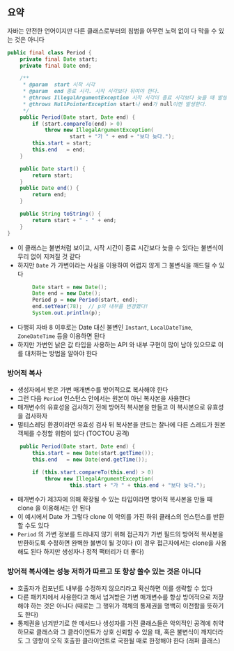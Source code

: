 ## 요약

자바는 안전한 언어이지만 다른 클래스로부터의 침범을 아무런 노력 없이 다 막을 수 있는 것은 아니다 

```java
public final class Period {
    private final Date start;
    private final Date end;

    /**
     * @param  start 시작 시각
     * @param  end 종료 시각. 시작 시각보다 뒤여야 한다.
     * @throws IllegalArgumentException 시작 시각이 종료 시각보다 늦을 때 발생한다.
     * @throws NullPointerException start나 end가 null이면 발생한다.
     */
    public Period(Date start, Date end) {
        if (start.compareTo(end) > 0)
            throw new IllegalArgumentException(
                    start + "가 " + end + "보다 늦다.");
        this.start = start;
        this.end   = end;
    }

    public Date start() {
        return start;
    }
    public Date end() {
        return end;
    }

    public String toString() {
        return start + " - " + end;
    }
}
```
- 이 클래스는 불변처럼 보이고, 시작 시간이 중료 시간보다 늦을 수 있다는 불변식이 무리 없이 지켜질 것 같다
- 하지만 `Date` 가 가변이라는 사실을 이용하여 어렵지 않게 그 불변식을 깨드릴 수 있다

```java
        Date start = new Date();
        Date end = new Date();
        Period p = new Period(start, end);
        end.setYear(78);  // p의 내부를 변경했다!
        System.out.println(p);
```
- 다행히 자바 8 이후로는 Date 대신 불변인 `Instant`, `LocalDateTime`, `ZoneDateTime` 등을 이용하면 된다
- 하지만 가변인 낡은 값 타입을 사용하는 API 와 내부 구현이 많이 남아 있으므로 이를 대처하는 방법을 알아야 한다

### 방어적 복사
- 생성자에서 받은 가변 매개변수를 방어적으로 복사해야 한다 
- 그런 다음 `Period` 인스턴스 안에서는 원본이 아닌 복사본을 사용한다 
- 매개변수의 유효성을 검사하기 전에 방어적 복사본을 만들고 이 복사본으로 유효성을 검사하자
- 멀티스레딩 환경이라면 유효성 검사 뒤 복사본을 만드는 찰나에 다른 스레드가 원본 객체를 수정할 위험이 있다
(TOCTOU 공격)

```java
    public Period(Date start, Date end) {
        this.start = new Date(start.getTime());
        this.end   = new Date(end.getTime());

        if (this.start.compareTo(this.end) > 0)
            throw new IllegalArgumentException(
                    this.start + "가 " + this.end + "보다 늦다.");
```
- 매개변수가 제3자에 의해 확장될 수 있는 타입이라면 방어적 복사본을 만들 때 clone 을 이용해서는 안 된다
- 이 예시에서 Date 가 그렇다 clone 이 악의를 가진 하위 클래스의 인스턴스를 반환할 수도 있다
- `Period` 의 가변 정보를 드러내지 않기 위해 접근자가 가변 필드의 방어적 복사본을 반환하도록 수정하면 완벽한 불변이 될 것이다 
(이 경우 접근자에서는 clone을 사용해도 된다 하지만 생성자나 정적 팩터리가 더 좋다)

### 방어적 복사에는 성능 저하가 따르고 또 항상 쓸수 있는 것은 아니다
- 호출자가 컴포넌트 내부를 수정하지 않으리라고 확신하면 이를 생략할 수 있다
- 다른 패키지에서 사용한다고 해서 넘겨받은 가변 매개변수를 항상 방어적으로 저장해야 하는 것은 아니다 
(때로는 그 행위가 객체의 통제권을 명백히 이전함을 뜻하기도 한다)
- 통제권을 넘겨받기로 한 메서드나 생성자를 가진 클래스들은 악의적인 공격에 취약하므로 클래스와 그 클라이언트가 상호 신뢰할 수 있을 때,
혹은 불변식이 깨지더라도 그 영향이 오직 호출한 클라이언트로 국한될 때로 한정해야 한다 (래퍼 클래스)